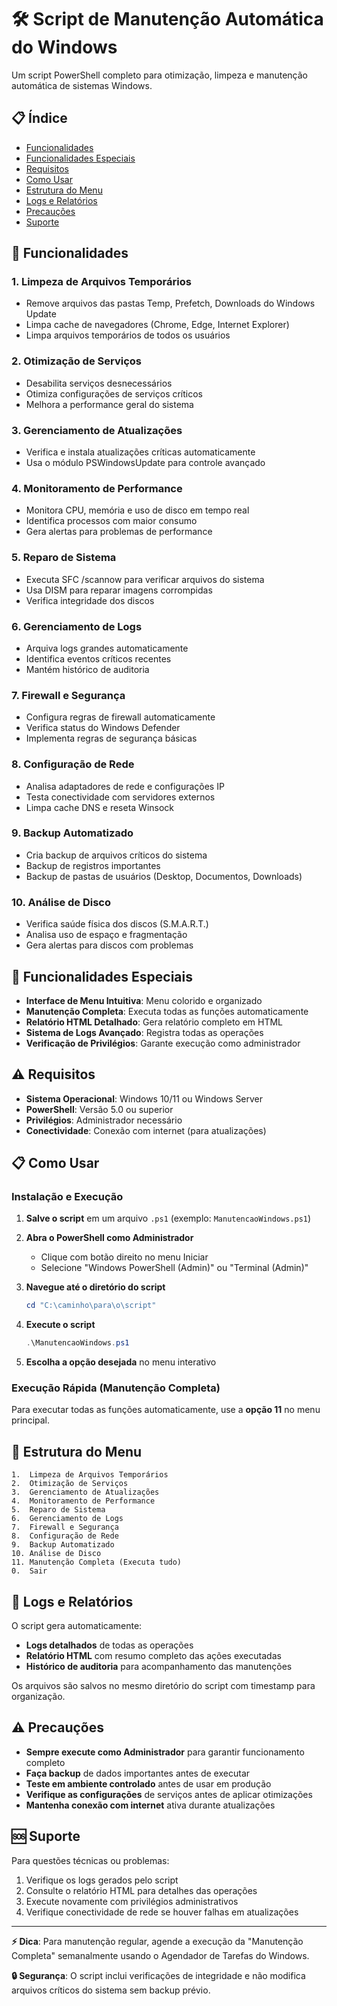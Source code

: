 # 🛠️ Script de Manutenção Automática do Windows

Um script PowerShell completo para otimização, limpeza e manutenção automática de sistemas Windows.

## 📋 Índice

- [Funcionalidades](#-funcionalidades)
- [Funcionalidades Especiais](#-funcionalidades-especiais)
- [Requisitos](#️-requisitos)
- [Como Usar](#-como-usar)
- [Estrutura do Menu](#-estrutura-do-menu)
- [Logs e Relatórios](#-logs-e-relatórios)
- [Precauções](#️-precauções)
- [Suporte](#-suporte)

## 🔧 Funcionalidades

### 1. **Limpeza de Arquivos Temporários**
- Remove arquivos das pastas Temp, Prefetch, Downloads do Windows Update
- Limpa cache de navegadores (Chrome, Edge, Internet Explorer)
- Limpa arquivos temporários de todos os usuários

### 2. **Otimização de Serviços**
- Desabilita serviços desnecessários
- Otimiza configurações de serviços críticos
- Melhora a performance geral do sistema

### 3. **Gerenciamento de Atualizações**
- Verifica e instala atualizações críticas automaticamente
- Usa o módulo PSWindowsUpdate para controle avançado

### 4. **Monitoramento de Performance**
- Monitora CPU, memória e uso de disco em tempo real
- Identifica processos com maior consumo
- Gera alertas para problemas de performance

### 5. **Reparo de Sistema**
- Executa SFC /scannow para verificar arquivos do sistema
- Usa DISM para reparar imagens corrompidas
- Verifica integridade dos discos

### 6. **Gerenciamento de Logs**
- Arquiva logs grandes automaticamente
- Identifica eventos críticos recentes
- Mantém histórico de auditoria

### 7. **Firewall e Segurança**
- Configura regras de firewall automaticamente
- Verifica status do Windows Defender
- Implementa regras de segurança básicas

### 8. **Configuração de Rede**
- Analisa adaptadores de rede e configurações IP
- Testa conectividade com servidores externos
- Limpa cache DNS e reseta Winsock

### 9. **Backup Automatizado**
- Cria backup de arquivos críticos do sistema
- Backup de registros importantes
- Backup de pastas de usuários (Desktop, Documentos, Downloads)

### 10. **Análise de Disco**
- Verifica saúde física dos discos (S.M.A.R.T.)
- Analisa uso de espaço e fragmentação
- Gera alertas para discos com problemas

## 🚀 Funcionalidades Especiais

- **Interface de Menu Intuitiva**: Menu colorido e organizado
- **Manutenção Completa**: Executa todas as funções automaticamente
- **Relatório HTML Detalhado**: Gera relatório completo em HTML
- **Sistema de Logs Avançado**: Registra todas as operações
- **Verificação de Privilégios**: Garante execução como administrador

## ⚠️ Requisitos

- **Sistema Operacional**: Windows 10/11 ou Windows Server
- **PowerShell**: Versão 5.0 ou superior
- **Privilégios**: Administrador necessário
- **Conectividade**: Conexão com internet (para atualizações)

## 📋 Como Usar

### Instalação e Execução

1. **Salve o script** em um arquivo `.ps1` (exemplo: `ManutencaoWindows.ps1`)

2. **Abra o PowerShell como Administrador**
   - Clique com botão direito no menu Iniciar
   - Selecione "Windows PowerShell (Admin)" ou "Terminal (Admin)"

3. **Navegue até o diretório do script**
   ```powershell
   cd "C:\caminho\para\o\script"
   ```

4. **Execute o script**
   ```powershell
   .\ManutencaoWindows.ps1
   ```

5. **Escolha a opção desejada** no menu interativo

### Execução Rápida (Manutenção Completa)

Para executar todas as funções automaticamente, use a **opção 11** no menu principal.

## 🔢 Estrutura do Menu

```
1.  Limpeza de Arquivos Temporários
2.  Otimização de Serviços
3.  Gerenciamento de Atualizações
4.  Monitoramento de Performance
5.  Reparo de Sistema
6.  Gerenciamento de Logs
7.  Firewall e Segurança
8.  Configuração de Rede
9.  Backup Automatizado
10. Análise de Disco
11. Manutenção Completa (Executa tudo)
0.  Sair
```

## 📄 Logs e Relatórios

O script gera automaticamente:

- **Logs detalhados** de todas as operações
- **Relatório HTML** com resumo completo das ações executadas
- **Histórico de auditoria** para acompanhamento das manutenções

Os arquivos são salvos no mesmo diretório do script com timestamp para organização.

## ⚠️ Precauções

- **Sempre execute como Administrador** para garantir funcionamento completo
- **Faça backup** de dados importantes antes de executar
- **Teste em ambiente controlado** antes de usar em produção
- **Verifique as configurações** de serviços antes de aplicar otimizações
- **Mantenha conexão com internet** ativa durante atualizações

## 🆘 Suporte

Para questões técnicas ou problemas:

1. Verifique os logs gerados pelo script
2. Consulte o relatório HTML para detalhes das operações
3. Execute novamente com privilégios administrativos
4. Verifique conectividade de rede se houver falhas em atualizações

---

**⚡ Dica**: Para manutenção regular, agende a execução da "Manutenção Completa" semanalmente usando o Agendador de Tarefas do Windows.

**🔒 Segurança**: O script inclui verificações de integridade e não modifica arquivos críticos do sistema sem backup prévio.
